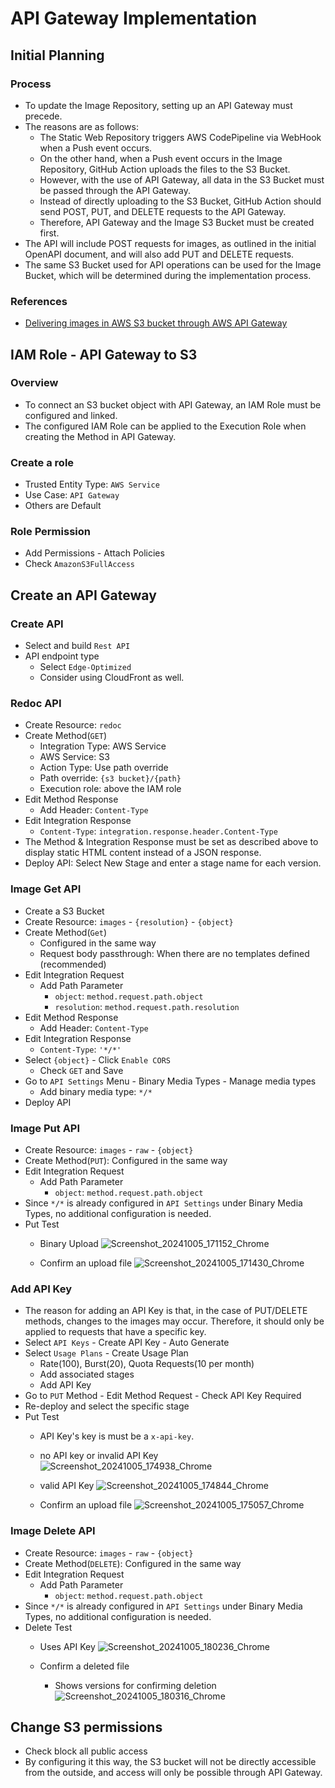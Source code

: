 # API Gateway Implementation
## Initial Planning
### Process
- To update the Image Repository, setting up an API Gateway must precede.
- The reasons are as follows:
  - The Static Web Repository triggers AWS CodePipeline via WebHook when a Push event occurs.
  - On the other hand, when a Push event occurs in the Image Repository, GitHub Action uploads the files to the S3 Bucket.
  - However, with the use of API Gateway, all data in the S3 Bucket must be passed through the API Gateway.
  - Instead of directly uploading to the S3 Bucket, GitHub Action should send POST, PUT, and DELETE requests to the API Gateway.
  - Therefore, API Gateway and the Image S3 Bucket must be created first.
- The API will include POST requests for images, as outlined in the initial OpenAPI document, and will also add PUT and DELETE requests.
- The same S3 Bucket used for API operations can be used for the Image Bucket, which will be determined during the implementation process.

### References
- [Delivering images in AWS S3 bucket through AWS API Gateway](https://dev.to/dilanka-rathnasiri/delivering-images-in-aws-s3-bucket-through-aws-api-gateway-49e)

## IAM Role - API Gateway to S3
### Overview
- To connect an S3 bucket object with API Gateway, an IAM Role must be configured and linked.
- The configured IAM Role can be applied to the Execution Role when creating the Method in API Gateway.

### Create a role
- Trusted Entity Type: `AWS Service`
- Use Case: `API Gateway`
- Others are Default

### Role Permission
- Add Permissions - Attach Policies
- Check `AmazonS3FullAccess`

## Create an API Gateway
### Create API
- Select and build `Rest API`
- API endpoint type
  - Select `Edge-Optimized`
  - Consider using CloudFront as well.

### Redoc API
- Create Resource: `redoc`
- Create Method(`GET`)
  - Integration Type: AWS Service
  - AWS Service: S3
  - Action Type: Use path override
  - Path override: `{s3 bucket}/{path}`
  - Execution role: above the IAM role
- Edit Method Response
  - Add Header: `Content-Type`
- Edit Integration Response
  - `Content-Type`: `integration.response.header.Content-Type`
- The Method & Integration Response must be set as described above to display static HTML content instead of a JSON response.
- Deploy API: Select New Stage and enter a stage name for each version.

### Image Get API
- Create a S3 Bucket
- Create Resource: `images` - `{resolution}` - `{object}`
- Create Method(`Get`)
  - Configured in the same way
  - Request body passthrough: When there are no templates defined (recommended)
- Edit Integration Request
  - Add Path Parameter
    - `object`: `method.request.path.object`
    - `resolution`: `method.request.path.resolution`
- Edit Method Response
  - Add Header: `Content-Type`
- Edit Integration Response
  - `Content-Type`: `'*/*'`
- Select `{object}` - Click `Enable CORS`
  - Check `GET` and Save
- Go to `API Settings` Menu - Binary Media Types - Manage media types
  - Add binary media type: `*/*`
- Deploy API

### Image Put API
- Create Resource: `images` - `raw` - `{object}`
- Create Method(`PUT`): Configured in the same way
- Edit Integration Request
  - Add Path Parameter
    - `object`: `method.request.path.object`
- Since `*/*` is already configured in `API Settings` under Binary Media Types, no additional configuration is needed.
- Put Test
  - Binary Upload
![Screenshot_20241005_171152_Chrome](https://github.com/user-attachments/assets/fffb85a5-196f-4b79-8e5d-a0ef5c27580d)

  - Confirm an upload file
![Screenshot_20241005_171430_Chrome](https://github.com/user-attachments/assets/8499e6fe-e825-435b-afa7-af2d520199e6)


### Add API Key
- The reason for adding an API Key is that, in the case of PUT/DELETE methods, changes to the images may occur. Therefore, it should only be applied to requests that have a specific key.
- Select `API Keys` - Create API Key - Auto Generate
- Select `Usage Plans` - Create Usage Plan
  - Rate(100), Burst(20), Quota Requests(10 per month)
  - Add associated stages
  - Add API Key
- Go to `PUT` Method - Edit Method Request - Check API Key Required
- Re-deploy and select the specific stage
- Put Test
  - API Key's key is must be a `x-api-key`.
  - no API key or invalid API Key
![Screenshot_20241005_174938_Chrome](https://github.com/user-attachments/assets/228d9459-0352-45c5-b85e-58616e42da8a)

  - valid API Key
![Screenshot_20241005_174844_Chrome](https://github.com/user-attachments/assets/23102993-4736-4069-a2b6-09fb5364de2e)

  - Confirm an upload file
![Screenshot_20241005_175057_Chrome](https://github.com/user-attachments/assets/c55b9830-5aef-4c2e-9857-b3aad4bff256)

### Image Delete API
- Create Resource: `images` - `raw` - `{object}`
- Create Method(`DELETE`): Configured in the same way
- Edit Integration Request
  - Add Path Parameter
    - `object`: `method.request.path.object`
- Since `*/*` is already configured in `API Settings` under Binary Media Types, no additional configuration is needed.
- Delete Test
  - Uses API Key
![Screenshot_20241005_180236_Chrome](https://github.com/user-attachments/assets/b359c2ff-e845-4df1-82b2-06833a12aed5)

  - Confirm a deleted file
    - Shows versions for confirming deletion
![Screenshot_20241005_180316_Chrome](https://github.com/user-attachments/assets/c8b67fa3-75eb-4a14-84fb-21bde3e4da4d)


## Change S3 permissions
- Check block all public access
- By configuring it this way, the S3 bucket will not be directly accessible from the outside, and access will only be possible through API Gateway.
